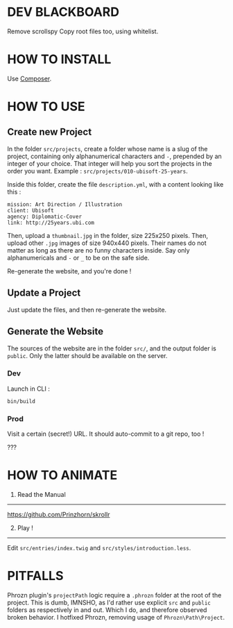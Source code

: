 
DEV BLACKBOARD
==============

Remove scrollspy
Copy root files too, using whitelist.


HOW TO INSTALL
==============

Use [Composer](http://getcomposer.org).


HOW TO USE
==========

Create new Project
------------------

In the folder `src/projects`, create a folder whose name is a slug of the project, containing only alphanumerical characters and `-`, prepended by an integer of your choice.
That integer will help you sort the projects in the order you want.
Example : `src/projects/010-ubisoft-25-years`.

Inside this folder, create the file `description.yml`, with a content looking like this :

```
mission: Art Direction / Illustration
client: Ubisoft
agency: Diplomatic-Cover
link: http://25years.ubi.com
```

Then, upload a `thumbnail.jpg` in the folder, size 225x250 pixels.
Then, upload other `.jpg` images of size 940x440 pixels.
Their names do not matter as long as there are no funny characters inside. Say only alphanumericals and `-` or `_` to be on the safe side.

Re-generate the website, and you're done !


Update a Project
----------------

Just update the files, and then re-generate the website.


Generate the Website
--------------------

The sources of the website are in the folder `src/`, and the output folder is `public`.
Only the latter should be available on the server.


### Dev

Launch in CLI :

```
bin/build
```

### Prod

Visit a certain (secret!) URL.
It should auto-commit to a git repo, too !

???


HOW TO ANIMATE
==============

1. Read the Manual
------------------

https://github.com/Prinzhorn/skrollr


2. Play !
---------

Edit `src/entries/index.twig` and `src/styles/introduction.less`.


PITFALLS
========

Phrozn plugin's `projectPath` logic require a `.phrozn` folder at the root of the project.
This is dumb, IMNSHO, as I'd rather use explicit `src` and `public` folders as respectively in and out.
Which I do, and therefore observed broken behavior. I hotfixed Phrozn, removing usage of `Phrozn\Path\Project`.